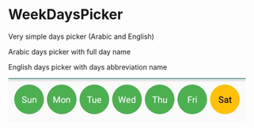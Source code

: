 # WeekDaysPicker
Very simple days picker (Arabic and English)

Arabic days picker with full day name 

English days picker with  days abbreviation name

![English dayPicker](https://github.com/Rohyme/WeekDaysPicker/blob/master/Eng%20screenshot.jpg)




<!--stackedit_data:
eyJoaXN0b3J5IjpbMTcyMDIzMTM4NywtMTI0MDk2ODgwNiwxMD
gwMTMzMzVdfQ==
-->